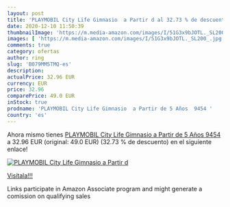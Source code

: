```yaml
---
layout: post
title: 'PLAYMOBIL City Life Gimnasio  a Partir d al 32.73 % de descuento'
date: 2020-12-10 11:50:39
thumbnailImage: 'https://m.media-amazon.com/images/I/51G3x9bJOTL._SL200_.jpg'
images: [ 'https://m.media-amazon.com/images/I/51G3x9bJOTL._SL200_.jpg' ]
comments: true
category: ofertas
author: ring
slug: 'B079MM5TMQ-es'
description:
actualPrice: 32.96 EUR
currency: EUR
price: 32.96
comparePrice: 49.0 EUR
inStock: true
prodname: 'PLAYMOBIL City Life Gimnasio  a Partir de 5 Años  9454 '
country: 'es'
---
```


Ahora mismo tienes [PLAYMOBIL City Life Gimnasio  a Partir de 5 Años  9454 ](https://www.amazon.es/dp/B079MM5TMQ/?tag=tolees-21) a 32.96 EUR (original: 49.0 EUR) (32.73 %  de descuento) en el siguiente enlace!

[![PLAYMOBIL City Life Gimnasio  a Partir d](https://m.media-amazon.com/images/I/51G3x9bJOTL._SL200_.jpg)](https://www.amazon.es/dp/B079MM5TMQ/?tag=tolees-21)

[Visítala!!!](https://www.amazon.es/dp/B079MM5TMQ/?tag=tolees-21)

Links participate in Amazon Associate program and might generate a comission on qualifying sales
